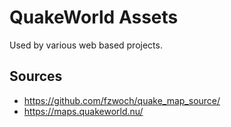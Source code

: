 # QuakeWorld Assets

Used by various web based projects.

## Sources

* https://github.com/fzwoch/quake_map_source/
* https://maps.quakeworld.nu/
